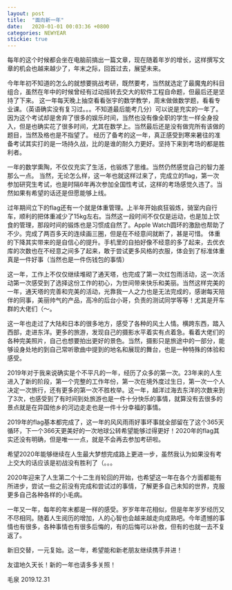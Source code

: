 ```yaml
---
layout: post
title:  "面向新一年"
date:   2020-01-01 00:03:36 +0800
categories: NEWYEAR 
stickie: true
---
```


每年的这个时候都会坐在电脑前搞出一篇文章，现在随着年岁的增长，这样撰写文章的机会也越来越少了，年末之际，回首过去，展望未来。

今年年初不知道的怎么的就想要挑战考研，既然要考，当然就选定了最魔鬼的科目组合，虽然在年中的时候曾经有过动摇转去交大的软件工程自命题，但最后还是坚持了下来。
这一年每天晚上抽空看看张宇的数学教学，周末做做数学题，看看专业课。（英语确实没有复习过。。。不知道最后能考几分）可以说是充实的一年了。因为这个考试却是舍弃了很多的娱乐时间，当然也没有像全职的学生一样全身投入，但是也确实花了很多时间，尤其在数学上。当然最后还是没有做完所有该做的题目，当然及格也是不指望了。
经历了备考的这一年，真正感受到寒来暑往的准备考试其实打的是一场持久战，比的是谁的耐久力更好。坚持下来到考场的都是胜利者。
<!--more-->
<p id='more'></p>
一年的数学熏陶，不仅仅充实了生活，也锻炼了思维。当然仍然感觉自己的智力差那么一点。
当然，无论怎么样，这一年也就这样过来了，完成立的flag，第一次参加研究生考试，也是时隔6年再次参加全国性考试，这样的考场感觉久违了。当然如果有希望的话还是但愿能够上线。

过年期间立下的flag还有一个就是体重管理。上半年开始疯狂锻炼，骑室内自行车，顺利的把体重减少了15kg左右。当然这一段时间不仅仅是运动，也是加上饮食的管理，那段时间的锻炼也是习惯成自然了。Apple Watch圆环的激励也帮助了不少。完成了两百多天的连续画三圈，但是在不经意间就断了，甚是可惜。
体重的下降其实带来的是自信心的提升。手机里的自拍好像不经意的多了起来，去优衣库的次数也在不经意之间多了起来，敢于尝试更多风格的衣服，体会到了标准体重真是一件好事（当然也是一件伤钱包的事情）

这一年，工作上不仅仅继续堆砌了通天塔，也完成了第一次红包雨活动，这一次活动第一次感受到了选择这份工作的初心，为世间带来快乐和美丽。当然这样完美的一年，通天塔的完善和完美的活动，光靠我一人之力也是无法完成的，感谢每天陪伴的同事，美丽帅气的产品，高冷的后台小哥，负责的测试同学等等！尤其是开车群的大佬们（～。

这一年也走过了大陆和日本的很多地方，感受了各种的风土人情。横跨东西，踏入西部，走进东洋。更多的旅游，发现自己的摄影水平着实有点着急。看着大佬们的各种完美照片，自己也想要拍出更好的景色。当然，摄影只是旅途中的一部分，能够设身处地的到自己常听歌曲中提到的地名和展现的舞台，也是一种特殊的体验和感受。

2019年对于我来说确实是个不平凡的一年，经历了众多的第一次。23年来的人生进入了新的阶段，第一个完整的工作年份，第一次在境外度过生日，第一次一个人决定一次旅行，还有更多的第一次不胜枚举。这一年，越洋过海去东洋的次数来到了3次，也感受到了有时间到处旅游也是一件十分快乐的事情，就算没有去很多的景点就是在异国他乡的河边走走也是一件十分幸福的事情。

2019年的flag基本都完成了，这一年的风风雨雨好事坏事就全部留在了这个365天循环，下一个366天更美好的一次地球公转希望能够过得更好！2020年的flag其实还没有明确，但是唯一一点，就是不会再去参加考研啦。

希望2020年能够继续在人生最大梦想完成路上更进一步，虽然我认为如果没有考上交大的话应该是初战没有胜利了（。。。

2020年迎来了人生第二个十二生肖轮回的开始，也希望这一年在各个方面都能有所进步，尝试一些之前没有完成和尝试过的事情，了解更多自己未知的世界，克服更多自己各种各样的小毛病。

一年又一年，每年的年末都是一样的感受。岁岁年年花相似，但是年年岁岁经历又不尽相同。随着人生阅历的增加，人的心智也会越来越走向成熟吧。今年遗憾的事情也有很多，各种事情也有很多后悔的，有的后悔可以补救，但有的也就一去不复返了。

新旧交替，一元复始。这一年，希望能和新老朋友继续携手并进！

友谊地久天长！新的一年也请多多关照！


毛泉
2019.12.31


